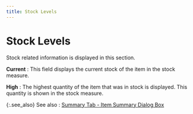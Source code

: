 ```yaml
---
title: Stock Levels
---
```


# Stock Levels


Stock related information is displayed in this section.


**Current**
: This field displays the current stock of the item  in the stock measure.


**High**
: The highest quantity of the item that was in stock  is displayed. This quantity is shown in the stock measure.


{:.see_also}
See also
: [Summary  Tab - Item Summary Dialog Box]({{site.mi_baseurl}}/misc/summary_1_item_summary_dialog.html)
